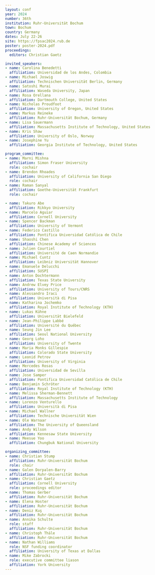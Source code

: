```yaml
---
layout: conf
year: 2024
number: 36th
institution: Ruhr-Universität Bochum
town: Bochum
country: Germany
dates: July 22-26
site: https://fpsac2024.rub.de
poster: poster-2024.pdf
proceedings:
  editors: Christian Gaetz

invited_speakers:
- name: Carolina Benedetti
  affiliation: Universidad de los Andes, Colombia
- name: Michael Joswig
  affiliation: Technischen Universität Berlin, Germany
- name: Satoshi Murai
  affiliation: Waseda University, Japan
- name: Rosa Orellana
  affiliation: Dartmouth College, United States
- name: Nicholas Proudfoot
  affiliation: University of Oregon, United States
- name: Markus Reineke
  affiliation: Ruhr-Universität Bochum, Germany
- name: Lisa Sauermann
  affiliation: Massachusetts Institute of Technology, United States
- name: Kris Shaw
  affiliation: University of Oslo, Norway
- name: Josephine Yu
  affiliation: Georgia Institute of Technology, United States

program_committee:
- name: Marni Mishna
  affiliation: Simon Fraser University
  role: cochair
- name: Brendon Rhoades
  affiliation: University of California San Diego
  role: cochair
- name: Raman Sanyal
  affiliation: Goethe-Universität Frankfurt
  role: cochair

- name: Takuro Abe
  affiliation: Rikkyo University
- name: Marcelo Aguiar
  affiliation: Cornell University
- name: Spencer Backman
  affiliation: University of Vermont
- name: Federico Castillo
  affiliation: Pontifica Universidad Católica de Chile
- name: Shaoshi Chen
  affiliation: Chinese Academy of Sciences
- name: Julien Courtiel
  affiliation: Université de Caen Normandie
- name: Michael Cuntz
  affiliation: Leibniz Universität Hannover
- name: Emanuele Delucchi
  affiliation: SUSPI
- name: Anton Dochtermann
  affiliation: Texas State University
- name: Andrew Elvey Price
  affiliation: University of Tours/CNRS
- name: Alessandro Iraci
  affiliation: Università di Pisa
- name: Katharina Jochemko
  affiliation: Royal Institute of Technology (KTH)
- name: Lukas Kühne
  affiliation: Universität Bielefeld
- name: Jean-Philippe Labbé
  affiliation: Université du Québec
- name: Seung Jin Lee
  affiliation: Seoul National University
- name: Georg Loho
  affiliation: University of Twente
- name: Maria Monks Gillespie
  affiliation: Colorado State University
- name: Leonid Petrov
  affiliation: University of Virginia
- name: Mercedes Rosas
  affiliation: Universidad de Sevilla
- name: Jose Samper
  affiliation: Pontifica Universidad Católica de Chile
- name: Benjamin Schröter
  affiliation: Royal Institute of Technology (KTH)
- name: Melissa Sherman-Bennett
  affiliation: Massachusetts Institute of Technology
- name: Lorenzo Venturello
  affiliation: Università di Pisa
- name: Michael Wallner
  affiliation: Technische Universität Wien
- name: Ole Warnaar
  affiliation: The University of Queensland
- name: Andy Wilson
  affiliation: Kennesaw State University
- name: Meesue Yoo
  affiliation: Chungbuk National University

organizing_committee:
- name: Christian Stump
  affiliation: Ruhr-Universität Bochum
  role: chair
- name: Galen Dorpalen-Barry
  affiliation: Ruhr-Universität Bochum
- name: Christian Gaetz
  affiliation: Cornell University
  role: proceedings editor
- name: Thomas Gerber
  affiliation: Ruhr-Universität Bochum
- name: Elena Hoster
  affiliation: Ruhr-Universität Bochum
- name: Deniz Kuş
  affiliation: Ruhr-Universität Bochum
- name: Annika Schulte
  role: staff
  affiliation: Ruhr-Universität Bochum
- name: Christoph Thäle
  affiliation: Ruhr-Universität Bochum
- name: Nathan Williams
  role: NSF funding coordinator
  affiliation: University of Texas at Dallas
- name: Mike Zabrocki
  role: executive committee liason
  affiliation: York University
---
```

